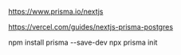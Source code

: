 https://www.prisma.io/nextjs

https://vercel.com/guides/nextjs-prisma-postgres

npm install prisma --save-dev
npx prisma init